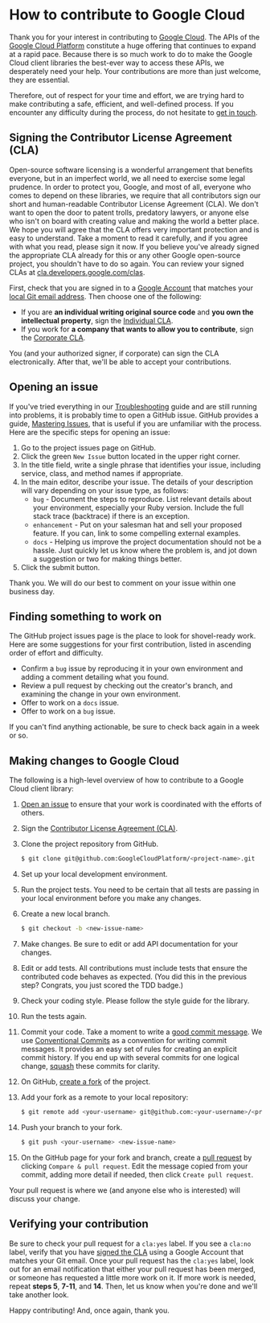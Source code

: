 # How to contribute to Google Cloud

Thank you for your interest in contributing to [Google Cloud](https://github.com/GoogleCloudPlatform). The APIs of the [Google Cloud Platform](https://cloud.google.com/) constitute a huge offering that continues to expand at a rapid pace. Because there is so much work to do to make the Google Cloud client libraries the best-ever way to access these APIs, we desperately need your help. Your contributions are more than just welcome, they are essential.

Therefore, out of respect for your time and effort, we are trying hard to make contributing a safe, efficient, and well-defined process. If you encounter any difficulty during the process, do not hesitate to [get in touch](/troubleshooting/readme.md).

## Signing the Contributor License Agreement (CLA)

Open-source software licensing is a wonderful arrangement that benefits everyone, but in an imperfect world, we all need to exercise some legal prudence. In order to protect you, Google, and most of all, everyone who comes to depend on these libraries, we require that all contributors sign our short and human-readable Contributor License Agreement (CLA). We don't want to open the door to patent trolls, predatory lawyers, or anyone else who isn't on board with creating value and making the world a better place. We hope you will agree that the CLA offers very important protection and is easy to understand. Take a moment to read it carefully, and if you agree with what you read, please sign it now. If you believe you've already signed the appropriate CLA already for this or any other Google open-source project, you shouldn't have to do so again. You can review your signed CLAs at [cla.developers.google.com/clas](https://cla.developers.google.com/clas).

First, check that you are signed in to a [Google Account](https://accounts.google.com) that matches your [local Git email address](https://help.github.com/articles/setting-your-email-in-git/). Then choose one of the following:

* If you are **an individual writing original source code** and **you own the intellectual property**, sign the [Individual CLA](https://developers.google.com/open-source/cla/individual).
* If you work for **a company that wants to allow you to contribute**, sign the [Corporate CLA](https://developers.google.com/open-source/cla/corporate).

You (and your authorized signer, if corporate) can sign the CLA electronically. After that, we'll be able to accept your contributions.

## Opening an issue

If you've tried everything in our [Troubleshooting](/troubleshooting/readme.md) guide and are still running into problems, it is probably time to open a GitHub issue. GitHub provides a guide, [Mastering Issues](https://guides.github.com/features/issues/), that is useful if you are unfamiliar with the process. Here are the specific steps for opening an issue:

1. Go to the project issues page on GitHub.
1. Click the green `New Issue` button located in the upper right corner.
1. In the title field, write a single phrase that identifies your issue, including service, class, and method names if appropriate.
1. In the main editor, describe your issue. The details of your description will vary depending on your issue type, as follows:
    * `bug` - Document the steps to reproduce. List relevant details about your environment, especially your Ruby version. Include the full stack trace (backtrace) if there is an exception.
    * `enhancement` - Put on your salesman hat and sell your proposed feature. If you can, link to some compelling external examples.
    * `docs` - Helping us improve the project documentation should not be a hassle. Just quickly let us know where the problem is, and jot down a suggestion or two for making things better.
1. Click the submit button.

Thank you. We will do our best to comment on your issue within one business day.

## Finding something to work on

The GitHub project issues page is the place to look for shovel-ready work. Here are some suggestions for your first contribution, listed in ascending order of effort and difficulty.

* Confirm a `bug` issue by reproducing it in your own environment and adding a comment detailing what you found.
* Review a pull request by checking out the creator's branch, and examining the change in your own environment.
* Offer to work on a `docs` issue.
* Offer to work on a `bug` issue.

If you can't find anything actionable, be sure to check back again in a week or so.

## Making changes to Google Cloud

The following is a high-level overview of how to contribute to a Google Cloud client library:

1. [Open an issue](#opening-an-issue) to ensure that your work is coordinated with the efforts of others.

1. Sign the [Contributor License Agreement (CLA)](#signing-the-contributor-license-agreement-cla).

1. Clone the project repository from GitHub.

    ```sh
    $ git clone git@github.com:GoogleCloudPlatform/<project-name>.git
    ```

1. Set up your local development environment.

1. Run the project tests. You need to be certain that all tests are passing in your local environment before you make any changes.

1. Create a new local branch.

    ```sh
    $ git checkout -b <new-issue-name>
    ```

1. Make changes. Be sure to edit or add API documentation for your changes.

1. Edit or add tests. All contributions must include tests that ensure the contributed code behaves as expected. (You did this in the previous step? Congrats, you just scored the TDD badge.)

1. Check your coding style. Please follow the style guide for the library.

1. Run the tests again.

1. Commit your code. Take a moment to write a [good commit message](http://tbaggery.com/2008/04/19/a-note-about-git-commit-messages.html). We use [Conventional Commits](https://www.conventionalcommits.org/) as a convention for writing commit messages. It provides an easy set of rules for creating an explicit commit history. If you end up with several commits for one logical change, [squash](https://git-scm.com/book/en/v2/Git-Tools-Rewriting-History#Squashing-Commits) these commits for clarity.

1. On GitHub, [create a fork](https://guides.github.com/activities/forking/) of the project.

1. Add your fork as a remote to your local repository:

    ```sh
    $ git remote add <your-username> git@github.com:<your-username>/<project-name>.git
    ```

1. Push your branch to your fork.

    ```sh
    $ git push <your-username> <new-issue-name>
    ```

1. On the GitHub page for your fork and branch, create a [pull request](https://help.github.com/articles/using-pull-requests/) by clicking `Compare & pull request`. Edit the message copied from your commit, adding more detail if needed, then click `Create pull request`.

Your pull request is where we (and anyone else who is interested) will discuss your change.

## Verifying your contribution

Be sure to check your pull request for a `cla:yes` label. If you see a `cla:no` label, verify that you have [signed the CLA](#signing-the-contributor-license-agreement-cla) using a Google Account that matches your Git email. Once your pull request has the `cla:yes` label, look out for an email notification that either your pull request has been merged, or someone has requested a little more work on it. If more work is needed, repeat **steps 5**, **7-11**, and **14**. Then, let us know when you're done and we'll take another look.

Happy contributing! And, once again, thank you.
